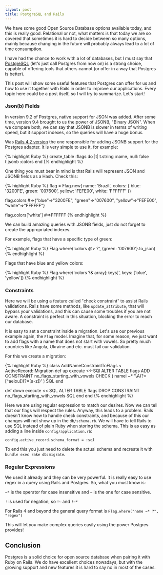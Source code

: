 ```yaml
---
layout: post
title: PostgreSQL and Rails
---
```

We have some good Open Source Database options available today, and this is really good. Relational or not,
what matters is that today we are so covered that sometimes it is hard to decide between so many options,
mainly because changing in the future will probably always lead to a lot of time consumption.

I have had the chance to work with a lot of databases, but I must say that [PostgreSQL](https://www.postgresql.org/)
(let's just call Postgres from now on) is a strong choice, capable of offering tools that others cannot
(or offer in a way that Postgres is better).

This post will show some useful features that Postgres can offer for us and how to use it together with Rails in order to
improve our applications. Every topic here could be a post itself, so I will try to summarize. Let's start!

### Json(b) Fields

In version 9.2 of Postgres, native support for JSON was added. After some time, version 9.4 brought to us the power of JSONB,
"Binary JSON". When we compare both, we can say that JSONB is slower in terms of writing speed, but it support indexes,
so the queries will have a huge bonus.

Was [Rails 4.2 version](http://guides.rubyonrails.org/4_2_release_notes.html#active-record-notable-changes) the one
responsible for adding JSONB support for the Postgres adapter. It is very simple to use it, for example:

{% highlight Ruby %}
create_table :flags do |t|
  t.string :name, null: false
  t.jsonb :colors
end
{% endhighlight %}

One thing you must bear in mind is that Rails will represent JSON and JSONB fields as a Hash. Check this:

{% highlight Ruby %}
flag = Flag.new(
        name: 'Brazil',
        colors: {
          blue: '3200FE',
          green: '007600',
          yellow: 'FEFE00',
          white: 'FFFFFF'
        })

flag.colors
#=>{"blue"=>"3200FE", "green"=>"007600", "yellow"=>"FEFE00", "white"=>"FFFFFF"}

flag.colors['white']
#=>FFFFFF
{% endhighlight %}

We can build amazing queries with JSONB fields, just do not forget to create the appropriated indexes.

For example, flags that have a specific type of green:

{% highlight Ruby %}
Flag.where('colors @> ?', {green: '007600'}.to_json)
{% endhighlight %}

Flags that have blue and yellow colors:

{% highlight Ruby %}
Flag.where('colors ?& array[:keys]', keys: ['blue', 'yellow'])
{% endhighlight %}

### Constraints

Here we will be using a feature called "check constraint" to assist Rails validations. Rails have some methods, like
`update_attribute`, that will bypass your validations, and this can cause some troubles if you are not aware. A constraint
is perfect in this situation, blocking the error to reach our database.

It is easy to set  a constraint inside a migration. Let's use our previous example again, the `Flag` model.
Imagine that, for some reason, we just want to add flags with a name that does not start with vowels.
So pretty much countries like Angola, Ukraine and etc. must fail our validation.

For this we create a migration:

{% highlight Ruby %}
class AddNameConstraintToFlags < ActiveRecord::Migration
  def up
    execute <<-SQl
      ALTER TABLE flags
      ADD CONSTRAINT no_flags_starting_with_vowels
      CHECK ( namel ~* '\A(?=[^aeiou])(?=[a-z])' )
    SQL
  end

  def down
    execute << SQL
      ALTER TABLE flags
      DROP CONSTRAINT no_flags_starting_with_vowels
    SQL
  end
end
{% endhighlight %}

Here we are using regular expression to match our desires. Now we can tell that our flags will respect the rules.
Anyway, this leads to a problem. Rails doesn't know how to handle check constraints, and because of this our
changes will not show up in the `db/schema.rb`. We will have to tell Rails to use SQL instead of plain Ruby when storing the schema.
This is as easy as adding a line inside `config/application.rb`:

`config.active_record.schema_format = :sql`

To end this you just need to delete the actual schema and recreate it with `bundle exec rake db:migrate`.

### Regular Expressions

We used it already and they can be very powerful. It is really easy to use regex in a query using Rails and Postgres. So, what you must know is:

 `~*` is the operator for case insensitive and `~` is the one for case sensitive.

 `!` is used for negation, so `!~` and `!~*`

 For Rails 4 and beyond the general query format is `Flag.where("name ~* ?", "regex")`

 This will let you make complex queries easily using the power Postgres provides!

## Conclusion
Postgres is a solid choice for open source database when pairing it with Ruby on Rails. We do have excellent choices nowadays,
but with the growing support and new features it is hard to say no in most of the cases.
